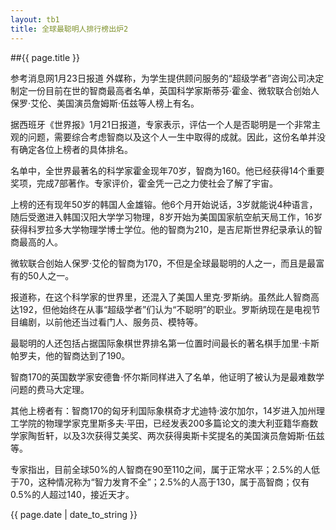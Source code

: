 ```yaml
---
layout: tb1
title: 全球最聪明人排行榜出炉2
---
```


##{{ page.title }}


参考消息网1月23日报道 外媒称，为学生提供顾问服务的“超级学者”咨询公司决定制定一份目前在世的智商最高者名单，英国科学家斯蒂芬·霍金、微软联合创始人保罗·艾伦、美国演员詹姆斯·伍兹等人榜上有名。


据西班牙《世界报》1月21日报道，专家表示，评估一个人是否聪明是一个非常主观的问题，需要综合考虑智商以及这个人一生中取得的成就。因此，这份名单并没有确定各位上榜者的具体排名。


名单中，全世界最著名的科学家霍金现年70岁，智商为160。他已经获得14个重要奖项，完成7部著作。专家评价，霍金凭一己之力使社会了解了宇宙。


上榜的还有现年50岁的韩国人金雄镕。他6个月开始说话，3岁就能说4种语言，随后受邀进入韩国汉阳大学学习物理，8岁开始为美国国家航空航天局工作，16岁获得科罗拉多大学物理学博士学位。他的智商为210，是吉尼斯世界纪录承认的智商最高的人。


微软联合创始人保罗·艾伦的智商为170，不但是全球最聪明的人之一，而且是最富有的50人之一。


报道称，在这个科学家的世界里，还混入了美国人里克·罗斯纳。虽然此人智商高达192，但他始终在从事“超级学者”们认为“不聪明”的职业。罗斯纳现在是电视节目编剧，以前他还当过看门人、服务员、模特等。


最聪明的人还包括占据国际象棋世界排名第一位置时间最长的著名棋手加里·卡斯帕罗夫，他的智商达到了190。


智商170的英国数学家安德鲁·怀尔斯同样进入了名单，他证明了被认为是最难数学问题的费马大定理。


其他上榜者有：智商170的匈牙利国际象棋奇才尤迪特·波尔加尔，14岁进入加州理工学院的物理学家克里斯多夫·平田，已经发表200多篇论文的澳大利亚籍华裔数学家陶哲轩，以及3次获得艾美奖、两次获得奥斯卡奖提名的美国演员詹姆斯·伍兹等。


专家指出，目前全球50%的人智商在90至110之间，属于正常水平；2.5%的人低于70，这种情况称为“智力发育不全”；2.5%的人高于130，属于高智商；仅有0.5%的人超过140，接近天才。


{{ page.date | date_to_string }}